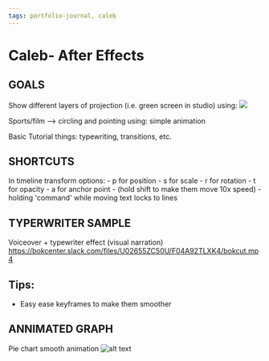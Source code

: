 ```yaml
---
tags: portfolio-journal, caleb
---
```


# Caleb- After Effects

**GOALS**
-

Show different layers of projection (i.e. green screen in studio) using: ![](https://i.imgur.com/Bg06uAe.png)

Sports/film --> circling and pointing using: simple animation

Basic Tutorial things: typewriting, transitions, etc. 

**SHORTCUTS**
-

In timeline transform options:
    - p for position
    - s for scale
    - r for rotation
    - t for opacity
    - a for anchor point
    - (hold shift to make them move 10x speed)
    - holding 'command' while moving text locks to lines
    
    
TYPERWRITER SAMPLE
-
Voiceover + typewriter effect (visual narration)
    https://bokcenter.slack.com/files/U02655ZC50U/F04A92TLXK4/bokcut.mp4 
    
Tips:
-
- Easy ease keyframes to make them smoother

ANNIMATED GRAPH
-
Pie chart smooth animation
![alt text](https://files.slack.com/files-pri/T0HTW3H0V-F04CAK4B484/donut_graph_animated_1_360.gif?pub_secret=038767407d)









